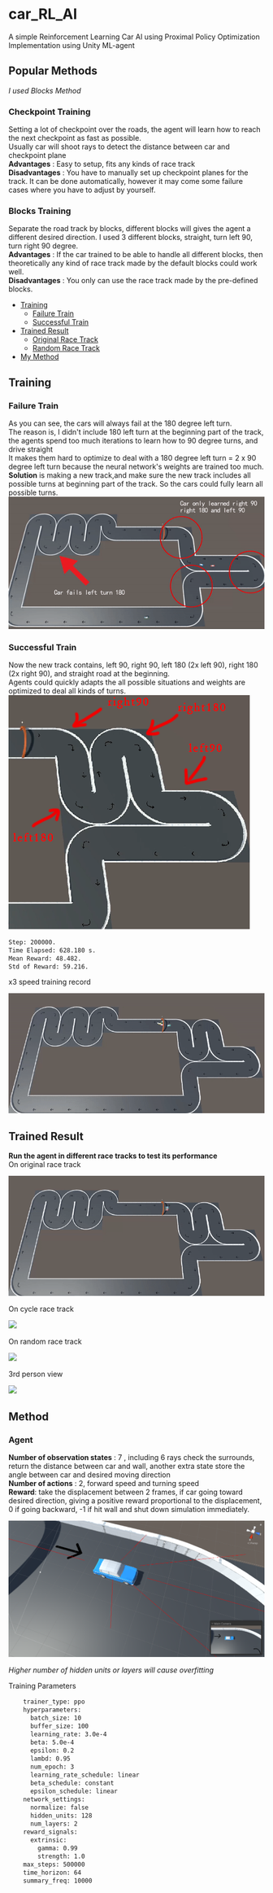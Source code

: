 # car_RL_AI
A simple Reinforcement Learning Car AI using Proximal Policy Optimization\
Implementation using Unity ML-agent

## Popular Methods
*I used Blocks Method*
### Checkpoint Training
Setting a lot of checkpoint over the roads, the agent will learn how to reach the next checkpoint as fast as possible. \
Usually car will shoot rays to detect the distance between car and checkpoint plane\
**Advantages** : Easy to setup, fits any kinds of race track\
**Disadvantages** : You have to manually set up checkpoint planes for the track. It can be done automatically, however it may come some failure cases where you have to adjust by yourself. 
### Blocks Training
Separate the road track by blocks, different blocks will gives the agent a different desired direction. I used 3 different blocks, straight, turn left 90, turn right 90 degree.\
**Advantages** : If the car trained to be able to handle all different blocks, then theoretically any kind of race track made by the default blocks could work well.\
**Disadvantages** : You only can use the race track made by the pre-defined blocks.

- [Training](#training)
  - [Failure Train](#failure-train)
  - [Successful Train](#successful-train)
- [Trained Result](#trained-result)
  - [Original Race Track](#trained-result)
  - [Random Race Track](#trained-result)
- [My Method](#method)

## Training
### Failure Train
As you can see, the cars will always fail at the 180 degree left turn. \
The reason is, I didn't include 180 left turn at the beginning part of the track, the agents spend too much iterations to learn how to 90 degree turns, and drive straight \
It makes them hard to optimize to deal with a 180 degree left turn = 2 x 90 degree left turn because the neural network's weights are trained too much.\
**Solution** is making a new track,and make sure the new track includes all possible turns at beginning part of the track. So the cars could fully learn all possible turns. \
![](images/car_fail_train.gif)


### Successful Train
Now the new track contains, left 90, right 90, left 180 (2x left 90), right 180 (2x right 90), and straight road at the beginning. \
Agents could quickly adapts the all possible situations and weights are optimized to deal all kinds of turns. \
![](images/all_possible2.png)
```
Step: 200000.
Time Elapsed: 628.180 s. 
Mean Reward: 48.482. 
Std of Reward: 59.216.
```
x3 speed training record 

![](images/training_r1.gif)

## Trained Result 
**Run the agent in different race tracks to test its performance** \
On original race track

![](images/train_result_final1.gif)

On cycle race track

![](images/cycle.gif)

On random race track

![](images/train_result_final2.gif)

3rd person view

![](images/3rd_person.gif)

## Method
### Agent
**Number of observation states** : 7 , including 6 rays check the surrounds, return the distance between car and wall, another extra state store the angle between car and desired moving direction \
**Number of actions** : 2, forward speed and turning speed \
**Reward**: take the displacement between 2 frames, if car going toward desired direction, giving a positive reward proportional to the displacement, 0 if going backward, -1 if hit wall and shut down simulation immediately. 

![](images/car_agent.png)

*Higher number of hidden units or layers will cause overfitting*

Training Parameters
```
    trainer_type: ppo
    hyperparameters:
      batch_size: 10
      buffer_size: 100
      learning_rate: 3.0e-4
      beta: 5.0e-4
      epsilon: 0.2
      lambd: 0.95
      num_epoch: 3
      learning_rate_schedule: linear
      beta_schedule: constant
      epsilon_schedule: linear
    network_settings:
      normalize: false
      hidden_units: 128
      num_layers: 2
    reward_signals:
      extrinsic:
        gamma: 0.99
        strength: 1.0
    max_steps: 500000
    time_horizon: 64
    summary_freq: 10000
```
